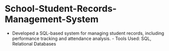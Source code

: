 # School-Student-Records-Management-System
- Developed a SQL-based system for managing student records, including performance tracking and attendance analysis. - Tools Used: SQL, Relational Databases
